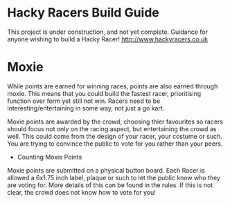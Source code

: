 # Hacky Racers Build Guide

This project is under construction, and not yet complete.
Guidance for anyone wishing to build a Hacky Racer!
http://www.hackyracers.co.uk

# Moxie
While points are earned for winning races, points are also earned through moxie. This means that you could build the fastest racer, prioritising function over form yet still not win. Racers need to be interesting/entertaining in some way, not just a go kart.

Moxie points are awarded by the crowd, choosing thier favourites so racers should focus not only on the racing aspect, but entertaining the crowd as well. This could come from the design of your racer, your costume or such. You are trying to convince the public to vote for you rather than your peers.

* Counting Moxie Points

Moxie points are submitted on a physical button board. Each Racer is allowed a 6x1.75 inch label, plaque or such to let the public know who they are voting for. More details of this can be found in the rules.
If this is not clear, the crowd does not know how to vote for you!